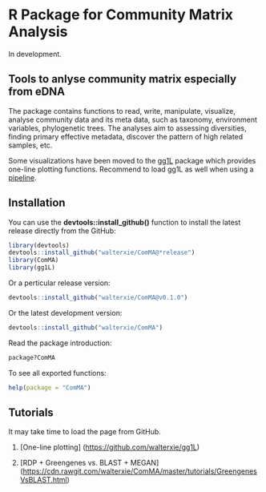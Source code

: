 # R Package for Community Matrix Analysis

In development. 

## Tools to anlyse community matrix especially from eDNA 

The package contains functions to read, write, manipulate, visualize, analyse community data and its meta data, 
such as taxonomy, environment variables, phylogenetic trees. The analyses aim to assessing diversities,
finding primary effective metadata, discover the pattern of high related samples, etc.   

Some visualizations have been moved to the [gg1L](https://github.com/walterxie/gg1L) package which provides one-line plotting functions. Recommend to load gg1L as well when using a [pipeline](http://walterxie.github.io/eDNA-pipeline/). 

## Installation

You can use the **devtools::install\_github()** function to install the latest release directly from the GitHub:
```R
library(devtools)
devtools::install_github("walterxie/ComMA@*release")
library(ComMA)
library(gg1L)
```

Or a perticular release version:
```R
devtools::install_github("walterxie/ComMA@v0.1.0")
```

Or the latest development version:
```R
devtools::install_github("walterxie/ComMA")
```

Read the package introduction:
```R
package?ComMA
```

To see all exported functions:
```R
help(package = "ComMA")
```

## Tutorials

It may take time to load the page from GitHub.

1. [One-line plotting] (https://github.com/walterxie/gg1L)

2. [RDP + Greengenes vs. BLAST + MEGAN] (https://cdn.rawgit.com/walterxie/ComMA/master/tutorials/GreengenesVsBLAST.html)
